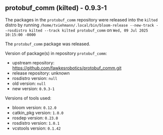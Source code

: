 ## protobuf_comm (kilted) - 0.9.3-1

The packages in the `protobuf_comm` repository were released into the `kilted` distro by running `/home/tviehmann/.local/bin/bloom-release --new-track --rosdistro kilted --track kilted protobuf_comm` on `Wed, 09 Jul 2025 10:15:00 -0000`

The `protobuf_comm` package was released.

Version of package(s) in repository `protobuf_comm`:

- upstream repository: https://github.com/fawkesrobotics/protobuf_comm.git
- release repository: unknown
- rosdistro version: `null`
- old version: `null`
- new version: `0.9.3-1`

Versions of tools used:

- bloom version: `0.12.0`
- catkin_pkg version: `1.0.0`
- rosdep version: `0.23.0`
- rosdistro version: `1.0.1`
- vcstools version: `0.1.42`


